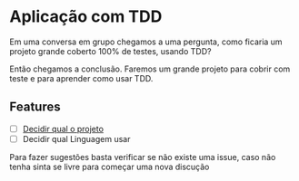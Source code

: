 # Aplicação com TDD

Em uma conversa em grupo chegamos a uma pergunta, como ficaria um projeto grande coberto 100% de testes, usando TDD?

Então chegamos a conclusão. Faremos um grande projeto para cobrir com teste e para aprender como usar TDD.

## Features

- [ ] [Decidir qual o projeto](https://github.com/HoraExtraSinop/TDD-Programin/issues/3#issuecomment-135585547)
- [ ] Decidir qual Linguagem usar
 
 Para fazer sugestões basta verificar se não existe uma issue, caso não tenha sinta se livre para começar uma nova discução
